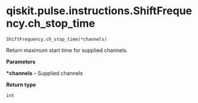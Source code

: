# qiskit.pulse.instructions.ShiftFrequency.ch\_stop\_time

`ShiftFrequency.ch_stop_time(*channels)`

Return maximum start time for supplied channels.

**Parameters**

**\*channels** – Supplied channels

**Return type**

`int`
